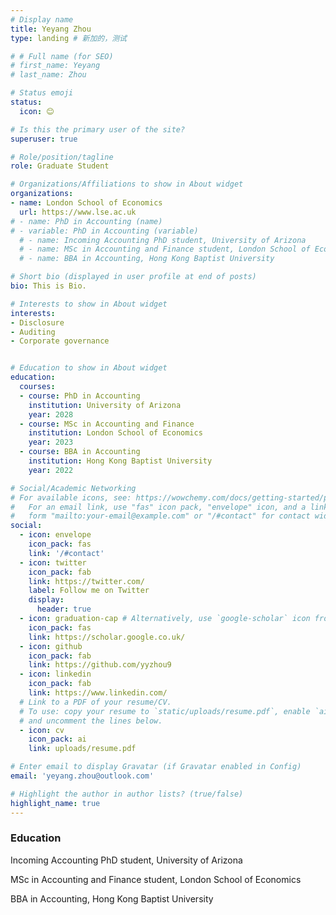 ```yaml
---
# Display name
title: Yeyang Zhou
type: landing # 新加的，测试

# # Full name (for SEO)
# first_name: Yeyang
# last_name: Zhou

# Status emoji
status:
  icon: 😊

# Is this the primary user of the site?
superuser: true

# Role/position/tagline
role: Graduate Student

# Organizations/Affiliations to show in About widget
organizations:
- name: London School of Economics
  url: https://www.lse.ac.uk
# - name: PhD in Accounting (name)
# - variable: PhD in Accounting (variable)
  # - name: Incoming Accounting PhD student, University of Arizona
  # - name: MSc in Accounting and Finance student, London School of Economics
  # - name: BBA in Accounting, Hong Kong Baptist University

# Short bio (displayed in user profile at end of posts)
bio: This is Bio.

# Interests to show in About widget
interests:
- Disclosure
- Auditing
- Corporate governance


# Education to show in About widget
education:
  courses:
  - course: PhD in Accounting
    institution: University of Arizona
    year: 2028
  - course: MSc in Accounting and Finance
    institution: London School of Economics
    year: 2023
  - course: BBA in Accounting
    institution: Hong Kong Baptist University
    year: 2022

# Social/Academic Networking
# For available icons, see: https://wowchemy.com/docs/getting-started/page-builder/#icons
#   For an email link, use "fas" icon pack, "envelope" icon, and a link in the
#   form "mailto:your-email@example.com" or "/#contact" for contact widget.
social:
  - icon: envelope
    icon_pack: fas
    link: '/#contact'
  - icon: twitter
    icon_pack: fab
    link: https://twitter.com/
    label: Follow me on Twitter
    display:
      header: true
  - icon: graduation-cap # Alternatively, use `google-scholar` icon from `ai` icon pack
    icon_pack: fas
    link: https://scholar.google.co.uk/
  - icon: github
    icon_pack: fab
    link: https://github.com/yyzhou9
  - icon: linkedin
    icon_pack: fab
    link: https://www.linkedin.com/
  # Link to a PDF of your resume/CV.
  # To use: copy your resume to `static/uploads/resume.pdf`, enable `ai` icons in `params.yaml`,
  # and uncomment the lines below.
  - icon: cv
    icon_pack: ai
    link: uploads/resume.pdf

# Enter email to display Gravatar (if Gravatar enabled in Config)
email: 'yeyang.zhou@outlook.com'

# Highlight the author in author lists? (true/false)
highlight_name: true
---
```


<!-- - Incoming Accounting PhD student, University of Arizona
- MSc in Accounting and Finance student, London School of Economics
- BBA in Accounting, Hong Kong Baptist University -->

<!-- {style="text-align: justify;"} -->

<!-- Incoming Accounting PhD student, University of Arizona {style="text-align: left;"} -->

<h3>Education</h3>

<p style="text-align: left;">Incoming Accounting PhD student, University of Arizona</p>
<p style="text-align: left;">MSc in Accounting and Finance student, London School of Economics</p>
<p style="text-align: left;">BBA in Accounting, Hong Kong Baptist University</p>

<!-- 
<h3>Research Interests</h3>
<p style="text-align: left;">Disclosure</p>
<p style="text-align: left;">Textual Analysis</p>
<p style="text-align: left;">Corporate governance</p> -->
